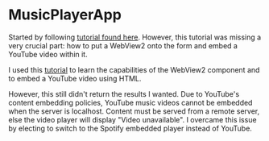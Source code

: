 # MusicPlayerApp

Started by following [tutorial found here](https://youtu.be/VX4wl7qIcbA?si=aSEgqtDoROr6ldDV). However, this tutorial was missing a very crucial part: how to put a WebView2 onto the form and embed a YouTube video within it.

I used this [tutorial](https://www.youtube.com/embed/tMRyQ_zAb2A?si=M-uwnvBFWyZ4VJWx) to learn the capabilities of the WebView2 component and to embed a YouTube video using HTML.

However, this still didn't return the results I wanted. Due to YouTube's content embedding policies, YouTube music videos cannot be embedded when the server is localhost. Content must be served from a remote server, else the video player will display "Video unavailable". I overcame this issue by electing to switch to the Spotify embedded player instead of YouTube.
